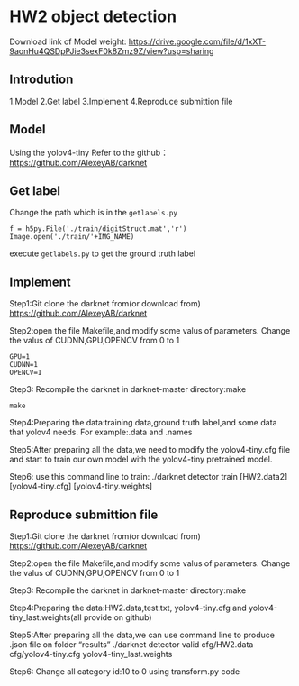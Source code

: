 # HW2 object detection



Download link of Model weight:
https://drive.google.com/file/d/1xXT-9aonHu4QSDpPJie3sexF0k8Zmz9Z/view?usp=sharing

## Introdution 
1.Model
2.Get label
3.Implement
4.Reproduce submittion file

## Model
Using the yolov4-tiny
Refer to the github：https://github.com/AlexeyAB/darknet

## Get label
Change the path which is in the `getlabels.py`
```
f = h5py.File('./train/digitStruct.mat','r')
Image.open('./train/'+IMG_NAME)
```
execute `getlabels.py` to get the ground truth label

## Implement

Step1:Git clone the darknet from(or download from) https://github.com/AlexeyAB/darknet

Step2:open the file Makefile,and modify some valus of parameters.
Change the valus of CUDNN,GPU,OPENCV from 0 to 1
```
GPU=1
CUDNN=1
OPENCV=1
```
Step3: Recompile the darknet in darknet-master directory:make
```
make
```
Step4:Preparing the data:training data,ground truth label,and some data that yolov4 needs. For example:.data and .names

Step5:After preparing all the data,we need to modify the yolov4-tiny.cfg file and start to train our own model with the yolov4-tiny pretrained model.

Step6: use this command line to train: 
./darknet detector train [HW2.data2] [yolov4-tiny.cfg] [yolov4-tiny.weights]




## Reproduce submittion file
Step1:Git clone the darknet from(or download from) https://github.com/AlexeyAB/darknet

Step2:open the file Makefile,and modify some valus of parameters.
Change the valus of CUDNN,GPU,OPENCV from 0 to 1

Step3: Recompile the darknet in darknet-master directory:make

Step4:Preparing the data:HW2.data,test.txt, yolov4-tiny.cfg and yolov4-tiny_last.weights(all provide on github)

Step5:After preparing all the data,we can use command line to produce .json file on folder “results”
./darknet detector valid cfg/HW2.data cfg/yolov4-tiny.cfg yolov4-tiny_last.weights

Step6: Change all category id:10 to 0 using transform.py code


